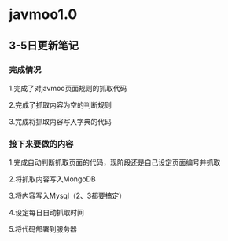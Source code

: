 # javmoo1.0
## 3-5日更新笔记
### 完成情况
1.完成了对javmoo页面规则的抓取代码

2.完成了抓取内容为空的判断规则

3.完成将抓取内容写入字典的代码
### 接下来要做的内容
1.完成自动判断抓取页面的代码，现阶段还是自己设定页面编号并抓取

2.将抓取内容写入MongoDB

3.将内容写入Mysql（2、3都要搞定）

4.设定每日自动抓取时间

5.将代码部署到服务器
